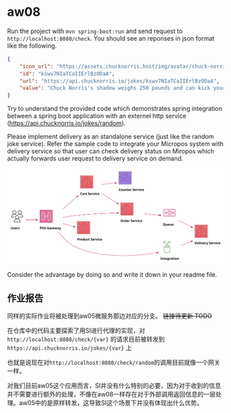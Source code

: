 # aw08

Run the project with `mvn spring-boot:run` and send request to `http://localhost:8080/check`. You should see an reponses in json format like the following.

```json
{
    "icon_url": "https://assets.chucknorris.host/img/avatar/chuck-norris.png",
    "id": "kswv7NIaTCaIIErlBzODaA",
    "url": "https://api.chucknorris.io/jokes/kswv7NIaTCaIIErlBzODaA",
    "value": "Chuck Norris's shadow weighs 250 pounds and can kick your ass ."
}
```

Try to understand the provided code which demonstrates spring integration between a spring boot application with an externel http service (https://api.chucknorris.io/jokes/random).

Please implement delivery as an standalone service (just like the random joke service). Refer the sample code to integrate your Micropos system with delivery service so that user can check delivery status on Miropos which actually forwards user request to delivery service on demand.

![](Micropos.svg)

Consider the advantage by doing so and write it down in your readme file.

## 作业报告

同样的实际作业将被处理到aw05微服务那边对应的分支。
~~链接待更新 TODO~~

在仓库中的代码主要探索了用SI进行代理的实现，对`http://localhost:8080/check/{var}` 的请求目前被转发到 `https://api.chucknorris.io/jokes/{var}` 上

也就是说现在对`http://localhost:8080/check/random`的调用目前就像一个网关一样。

对我们目前aw05这个应用而言，SI并没有什么特别的必要，因为对于收到的信息并不需要进行额外的处理，不像在aw08一样存在对于外部调用返回信息的一层处理。aw05中的是原样转发，这导致SI这个场景下并没有体现出什么优势。